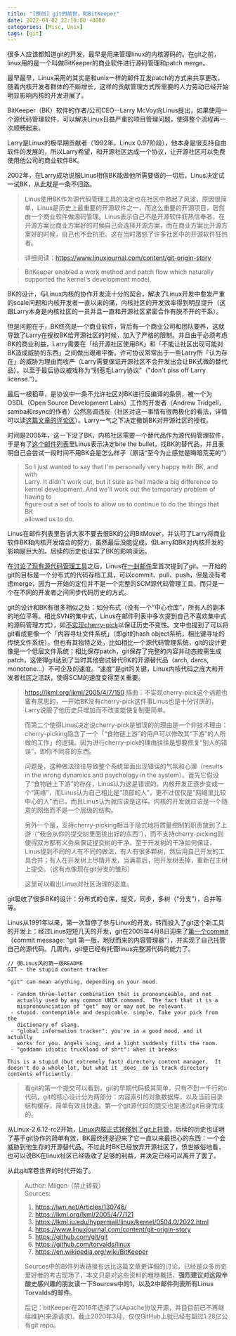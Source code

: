 ```yaml
---
title: "[原创] git的前世，和BitKeeper"
date: 2022-04-02 22:10:00 +0800
categories: [Misc, Unix]
tags: [git]
---
```


很多人应该都知道git的开发，最早是用来管理linux的内核源码的。在git之前，linux用的是一个叫做BitKeeper的商业软件进行源码管理和patch merge。

最早最早，Linux采用的其实是和unix一样的邮件互发patch的方式来共享更改，随着内核开发者群体的不断增长，这样的贡献管理方式所需要的人力劳动已经开始明显影响内核的开发进展了。

BitKeeper（BK）软件的作者/公司CEO--Larry McVoy向Linus提出，如果使用一个源代码管理软件，可以解决Linux日益严重的项目管理问题，使得整个流程再一次顺畅起来。

Larry是Linux的极早期贡献者（1992年，Linux 0.97阶段），他本身是很支持自由软件的发展的，所以Larry希望，和开源社区达成一个协议，让开源社区可以免费使用他公司的商业软件BK。

2002年，在Larry成功说服Linus相信BK能做他所需要做的一切后，Linus决定试一试BK，从此就是一条不归路。

> Linus使用BK作为源代码管理工具的决定也在社区中掀起了风波，原因很简单，Linux是历史上最重要的开源软件之一，而这么重要的开源项目，居然由一个商业软件做源码管理。Linus表示自己不是开源软件狂热信奉者，在开源方案比商业方案好的时候自己会选择开源方案，而在商业方案比开源方案好的时候，自己也不会抗拒。这在当时激怒了许多社区中的开源软件狂热者。
> 
> 详细阅读：https://www.linuxjournal.com/content/git-origin-story

> BitKeeper enabled a work method and patch flow which naturally supported the kernel's development model.

BK的设计，与Linux内核的协作开发流十分的契合，解决了Linux开发中愈发严重的scale问题和内核开发者一直以来的痛，内核社区的开发效率得到明显提升（这跟Larry本身是内核社区的一员并且一直和开源社区紧密合作有脱不开的干系）。

但是问题在于，BK终究是一个商业软件，背后有一个商业公司和团队要养，这就导致了Larry在授权BK给开源社区的时候，加入了严格的限制。并且由于必须考虑BK的商业利益，Larry需要在「给开源社区使用BK」和「不能让社区出现可能对BK造成威胁的东西」之间做出艰难平衡。许可协议常常出于一些Larry所「认为存在」的威胁为理由而收严（Larry需要保证开源社区不会开发出会让BK式微的替代品）。以至于最后协议被戏称为“别惹毛Larry协议”（"don't piss off Larry license."）。

最后一根稻草，是协议中一条不允许社区对BK进行反编译的条例，被一个为OSDL（Open Source Development Labs）工作的开发者（Andrew Tridgell，samba和rsync的作者）公然高调违反（社区对这一事情有很两极化的看法，详情可以读[这篇文章的评论区](https://lwn.net/Articles/130746/)）。Larry一气之下决定撤销BK对开源社区的授权。

时间是2005年，这一下没了BK，内核社区需要一个替代品作为源代码管理软件，于是有了[这个邮件列表](https://lkml.org/lkml/2005/4/7/121)里Linus表示决定bite the bullet，找BK的替代品，并且表明自己会尝试一段时间不用BK会是怎么样子（原话“至今为止感觉是晦暗荒芜的”）

> So I just wanted to say that I'm personally very happy with BK, and with   
Larry. It didn't work out, but it sure as hell made a big difference to   
kernel development. And we'll work out the temporary problem of having to   
figure out a set of tools to allow us to continue to do the things that BK   
allowed us to do.

Linus在邮件列表里告诉大家不要去恨BK的公司BitMover，并认可了Larry将商业软件BK和内核开发结合的努力，虽然最后没能促成，但Larry和BK对内核开发的影响是巨大的。后续的历史也证实了BK的影响深远。

在[讨论了现有源代码管理工具](https://lkml.iu.edu/hypermail/linux/kernel/0504.0/1826.html)之后，Linus在[一封邮件](https://lkml.iu.edu/hypermail/linux/kernel/0504.0/2022.html)里首次提到了git。一开始的git的目标是一个分布式的代码存档工具，可以commit、pull、push，但是没有考虑merge，因为一开始的定位并不是一个完整的SCM源代码管理工具，而只是一个在不同的开发者之间同步代码历史的方式。

git的设计和BK有很多相似之处：如分布式（没有一个“中心仓库”，所有人的副本的地位平等。相比SVN的集中式，Linus在邮件列表中多次提到自己不喜欢集中式的源码管理方式），如[不实现cherry-pick](https://lkml.org/lkml/2005/4/7/150)以保证历史不变性。文中也提到了可以将git看成更像一个「内容寻址文件系统」（即git的hash object系统，相比键寻址的传统文件系统）。但也有其独特之处，比如相比一个源代码管理系统，git的设计更像是一个低层文件系统；相比保存patch，git保存了完整的内容并动态按需生成patch，这使得git达到了当时其他尝试替代BK的开源替代品（arch, darcs, monotone...）不可企及的速度。“速度”是git的关键，Linux内核代码之庞大和开发者社区之活跃，使得SCM的速度变得至关重要。

> https://lkml.org/lkml/2005/4/7/150
> 插曲：不实现cherry-pick这个话题也蛮有意思的，一开始BK没有cherry-pick这件事Linus也是十分讨厌的，Larry说服了他历史只增加而不改变能使复制更简单。
> 
> 而第二个使得Linus决定说cherry-pick是错误的的理由是一个非技术理由：cherry-picking隐含了一个「“食物链上游”的用户可以修改其“下游”的人所做的工作」的逻辑。因为进行cherry-pick的理由往往是想要修复“别人的错误”，即你不同意的东西。
> 
> 问题是，这种做法往往导致整个系统里面出现错误的气氛和心理（results in the wrong dynamics and psychology in the system）。首先它假设了“食物链上下游”的存在，Linus认为这是错误的。内核开发正逐步变成一个“网络”，而Linus认为自己相比是“顶部的人”，更不过仅仅是"网络里比较中心的人"而已，而且Linus认为就应该是这样。内核的开发就应该是一个随意的网络而不是一个层级的结构。
> 
> 另外一个是，支持cherry-picking相当于隐式地将质量控制的职责放到了上游（“我会从你的提交树里面挑出好的东西”），而不支持cherry-picking则使得双方都有义务来保证提交树的干净。至于开发树的干净如何保证，Linus提到不同的人有不同的做法，有人有很多颗树，然后用自己开发的工具合并；有人在开发树上尽情开发，当满意后，把开发树丢掉，重新在主树上提交。（这有点像现在git分支的雏形）
> 
> 这里可以看出Linus对社区治理的态度。

git吸收了很多BK的设计：分布式的仓库，提交，同步，多树（“分支”），合并等等。

Linus从1991年以来，第一次暂停了参与Linux的开发，转而投入了git这个新工具的开发上：经过Linus短短几天的开发，git在2005年4月8日迎来了[第一个commit](https://github.com/git/git/commit/e83c5163316f89bfbde7d9ab23ca2e25604af290)（commit message: "git 第一版，地狱而来的内容管理器"），并实现了自己托管自己的源代码。几周内，git便已经有托管linux完整源代码的能力了。

	// 很Linus风的第一版README
	GIT - the stupid content tracker
	
	"git" can mean anything, depending on your mood.
	
	 - random three-letter combination that is pronounceable, and not
	   actually used by any common UNIX command.  The fact that it is a
	   mispronounciation of "get" may or may not be relevant.
	 - stupid. contemptible and despicable. simple. Take your pick from the
	   dictionary of slang.
	 - "global information tracker": you're in a good mood, and it actually
	   works for you. Angels sing, and a light suddenly fills the room. 
	 - "goddamn idiotic truckload of sh*t": when it breaks
	
	This is a stupid (but extremely fast) directory content manager.  It
	doesn't do a whole lot, but what it _does_ do is track directory
	contents efficiently.

> 看git的第一个提交可以看到，git的早期代码极其简单，只有不到一千行的c代码，git的核心设计分为两部分：内容索引的对象数据库，以及当前目录结构缓存，简单有效且快速。第一个git源代码的提交也是通过git自身完成的。

从Linux-2.6.12-rc2开始，[Linux内核正式转移到了git上托管](https://github.com/torvalds/linux/commit/1da177e4c3f41524e886b7f1b8a0c1fc7321cac2)，后续的历史也证明了基于git协作的简单有效，BK最终还是迎来了它一直以来最担心的东西：一个会威胁到他生存的开源替代品。不过此时BK已经放弃开源社区了，愤世嫉俗地看，也可以说BK在linux社区已经吸收了足够的利益，并决定已经可以离开了罢了。

从此git席卷世界的时代开始了。

> Author: Miigon（禁止转载）  
> Sources:   
> 1. https://lwn.net/Articles/130746/
> 2. https://lkml.org/lkml/2005/4/7/121
> 3. https://lkml.iu.edu/hypermail/linux/kernel/0504.0/2022.html
> 4. https://www.linuxjournal.com/content/git-origin-story
> 5. https://github.com/git/git
> 6. https://github.com/torvalds/linux
> 7. https://en.wikipedia.org/wiki/BitKeeper
> 
> Sources中的邮件列表链接有远比这篇文章更详细的讨论，已经是众多历史爱好者的考古现场了，本文只是对这些资料的粗糙概括，**强烈建议对这段辛酸史感兴趣的朋友读一下Sources中的1，以及2中邮件列表所有Linus Torvalds的邮件**。
> 
> 后记：bitKeeper在2016年选择了以Apache协议开源，并目目前已不再继续维护(来源请求)。截止2020年3月，仅仅GitHub上就已经有超过1.28亿公有git repo。
